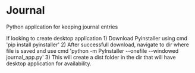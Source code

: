 # Journal
Python application for keeping journal entries

If looking to create desktop application
    1) Download Pyinstaller using cmd 'pip install pyinstaller' 
    2) After successfull download, navigate to dir where file is saved and use cmd 'python -m PyInstaller --onefile --windowed journal_app.py'
    3) This will create a dist folder in the dir that will have desktop application for availability. 